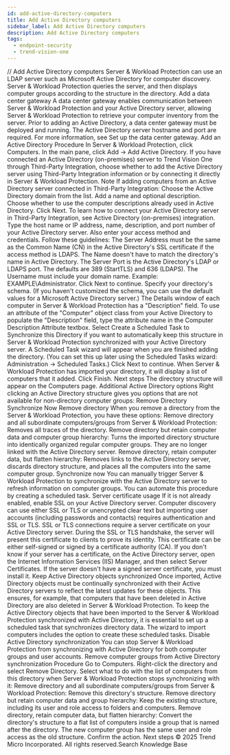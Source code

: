 ```yaml
---
id: add-active-directory-computers
title: Add Active Directory computers
sidebar_label: Add Active Directory computers
description: Add Active Directory computers
tags:
  - endpoint-security
  - trend-vision-one
---
```


/*<![CDATA[*/ $('#title').html($('meta[name=map-description]').attr('content')); /*]]>*/ Add Active Directory computers Server & Workload Protection can use an LDAP server such as Microsoft Active Directory for computer discovery. Server & Workload Protection queries the server, and then displays computer groups according to the structure in the directory. Add a data center gateway A data center gateway enables communication between Server & Workload Protection and your Active Directory server, allowing Server & Workload Protection to retrieve your computer inventory from the server. Prior to adding an Active Directory, a data center gateway must be deployed and running. The Active Directory server hostname and port are required. For more information, see Set up the data center gateway. Add an Active Directory Procedure In Server & Workload Protection, click Computers. In the main pane, click Add → Add Active Directory. If you have connected an Active Directory (on-premises) server to Trend Vision One through Third-Party Integration, choose whether to add the Active Directory server using Third-Party Integration information or by connecting it directly in Server & Workload Protection. Note If adding computers from an Active Directory server connected in Third-Party Integration: Choose the Active Directory domain from the list. Add a name and optional description. Choose whether to use the computer descriptions already used in Active Directory. Click Next. To learn how to connect your Active Directory server in Third-Party Integration, see Active Directory (on-premises) integration. Type the host name or IP address, name, description, and port number of your Active Directory server. Also enter your access method and credentials. Follow these guidelines: The Server Address must be the same as the Common Name (CN) in the Active Directory's SSL certificate if the access method is LDAPS. The Name doesn't have to match the directory's name in Active Directory. The Server Port is the Active Directory's LDAP or LDAPS port. The defaults are 389 (StartTLS) and 636 (LDAPS). The Username must include your domain name. Example: EXAMPLE\Administrator. Click Next to continue. Specify your directory's schema. (If you haven't customized the schema, you can use the default values for a Microsoft Active Directory server.) The Details window of each computer in Server & Workload Protection has a "Description" field. To use an attribute of the "Computer" object class from your Active Directory to populate the "Description" field, type the attribute name in the Computer Description Attribute textbox. Select Create a Scheduled Task to Synchronize this Directory if you want to automatically keep this structure in Server & Workload Protection synchronized with your Active Directory server. A Scheduled Task wizard will appear when you are finished adding the directory. (You can set this up later using the Scheduled Tasks wizard: Administration → Scheduled Tasks.) Click Next to continue. When Server & Workload Protection has imported your directory, it will display a list of computers that it added. Click Finish. Next steps The directory structure will appear on the Computers page. Additional Active Directory options Right clicking an Active Directory structure gives you options that are not available for non-directory computer groups: Remove Directory Synchronize Now Remove directory When you remove a directory from the Server & Workload Protection, you have these options: Remove directory and all subordinate computers/groups from Server & Workload Protection: Removes all traces of the directory. Remove directory but retain computer data and computer group hierarchy: Turns the imported directory structure into identically organized regular computer groups. They are no longer linked with the Active Directory server. Remove directory, retain computer data, but flatten hierarchy: Removes links to the Active Directory server, discards directory structure, and places all the computers into the same computer group. Synchronize now You can manually trigger Server & Workload Protection to synchronize with the Active Directory server to refresh information on computer groups. You can automate this procedure by creating a scheduled task. Server certificate usage If it is not already enabled, enable SSL on your Active Directory server. Computer discovery can use either SSL or TLS or unencrypted clear text but importing user accounts (including passwords and contacts) requires authentication and SSL or TLS. SSL or TLS connections require a server certificate on your Active Directory server. During the SSL or TLS handshake, the server will present this certificate to clients to prove its identity. This certificate can be either self-signed or signed by a certificate authority (CA). If you don't know if your server has a certificate, on the Active Directory server, open the Internet Information Services (IIS) Manager, and then select Server Certificates. If the server doesn't have a signed server certificate, you must install it. Keep Active Directory objects synchronized Once imported, Active Directory objects must be continually synchronized with their Active Directory servers to reflect the latest updates for these objects. This ensures, for example, that computers that have been deleted in Active Directory are also deleted in Server & Workload Protection. To keep the Active Directory objects that have been imported to the Server & Workload Protection synchronized with Active Directory, it is essential to set up a scheduled task that synchronizes directory data. The wizard to import computers includes the option to create these scheduled tasks. Disable Active Directory synchronization You can stop Server & Workload Protection from synchronizing with Active Directory for both computer groups and user accounts. Remove computer groups from Active Directory synchronization Procedure Go to Computers. Right-click the directory and select Remove Directory. Select what to do with the list of computers from this directory when Server & Workload Protection stops synchronizing with it: Remove directory and all subordinate computers/groups from Server & Workload Protection: Remove this directory's structure. Remove directory but retain computer data and group hierarchy: Keep the existing structure, including its user and role access to folders and computers. Remove directory, retain computer data, but flatten hierarchy: Convert the directory's structure to a flat list of computers inside a group that is named after the directory. The new computer group has the same user and role access as the old structure. Confirm the action. Next steps © 2025 Trend Micro Incorporated. All rights reserved.Search Knowledge Base